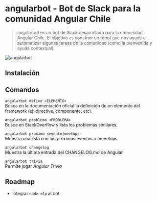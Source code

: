 # angularbot - Bot de Slack para la comunidad Angular Chile
> angularbot es un bot de Slack desarrollado para la comunidad Angular Chile. El objetivo es construir un robot que nos ayude a automatizar algunas tareas de la comunidad (como la bienvenida y ayuda contextual).

![angularbot](https://nicoavila.s3.amazonaws.com/angular-chile/angularbot-background.png)

## Instalación

## Comandos

`angularbot define <ELEMENTO>`  
Busca en la documentación oficial la definición de un elemento del framework (ej: directiva, componente, etc).

`angularbot problema <PROBLEMA>`  
Busca en StackOverflow y lista los problemas similares.

`angularbot proximo <evento|meetup>`  
Muestra una lista con los próximos eventos o meeetups

`angularbot changelog`   
Muestra la última entrada del CHANGELOG.md de Angular

`angularbot trivia`  
Permite jugar *Angular Trivia*

## Roadmap

* Integrar `node-nlp` al bot
